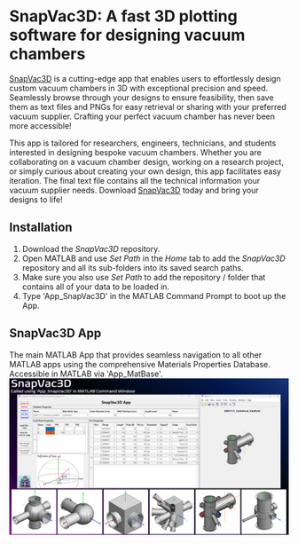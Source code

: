 # SnapVac3D: A fast 3D plotting software for designing vacuum chambers

[SnapVac3D](https://github.com/c0deta1ker/SnapVac3D) is a cutting-edge app that enables users to effortlessly design custom vacuum chambers in 3D with exceptional precision and speed. Seamlessly browse through your designs to ensure feasibility, then save them as text files and PNGs for easy retrieval or sharing with your preferred vacuum supplier. Crafting your perfect vacuum chamber has never been more accessible!

This app is tailored for researchers, engineers, technicians, and students interested in designing bespoke vacuum chambers. Whether you are collaborating on a vacuum chamber design, working on a research project, or simply curious about creating your own design, this app facilitates easy iteration. The final text file contains all the technical information your vacuum supplier needs. Download [SnapVac3D](https://github.com/c0deta1ker/SnapVac3D) today and bring your designs to life!  


## Installation   
1. Download the *SnapVac3D* repository.
2. Open MATLAB and use *Set Path* in the *Home* tab to add the *SnapVac3D* repository and all its sub-folders into its saved search paths.
3. Make sure you also use *Set Path* to add the repository / folder that contains all of your data to be loaded in.
4. Type 'App_SnapVac3D' in the MATLAB Command Prompt to boot up the App.  


## SnapVac3D App
The main MATLAB App that provides seamless navigation to all other MATLAB apps using the comprehensive Materials Properties Database. Accessible in MATLAB via 'App_MatBase'.
![App_MatBase](SnapVac3D-v1.0/0_ReadMeImages/App_SnapVac3D.png)  
